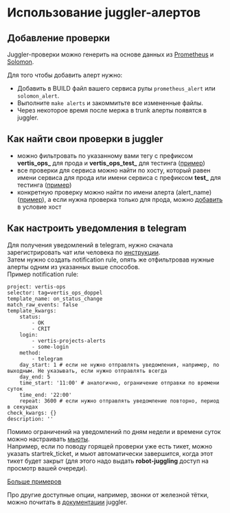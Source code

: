 # Использование juggler-алертов

## Добавление проверки

Juggler-проверки можно генерить на основе данных из [Prometheus](prometheus.md) и [Solomon](solomon.md).

Для того чтобы добавить алерт нужно:
- Добавить в BUILD файл вашего сервиса рулы `prometheus_alert` или `solomon_alert`.
- Выполните `make alerts` и закоммитьте все измененные файлы.
- Через некоторое время после мержа в trunk алерты появятся в juggler.

## Как найти свои проверки в juggler
- можно фильтровать по указанному вами тегу с префиксом **vertis_ops_** для прода и **vertis_ops_test_** для тестинга ([пример][1])
- все проверки для сервиса можно найти по хосту, который равен имени сервиса для прода или имени сервиса с префиксом **test_** для тестинга ([пример][2])
- конкретную проверку можно найти по имени алерта (alert_name) ([пример][3]), а если нужна проверка только для прода, можно [добавить][4] в условие хост

## Как настроить уведомления в telegram
Для получения уведомлений в telegram, нужно сначала зарегистрировать чат или человека по [инструкции](https://docs.yandex-team.ru/juggler/notifications/on_change#telegram).  
Затем нужно создать notification rule, опять же отфильтровав нужные алерты одним из указанных выше способов.  
Пример notification rule:
```
project: vertis-ops
selector: tag=vertis_ops_doppel
template_name: on_status_change
match_raw_events: false
template_kwargs:
    status:
        - OK
        - CRIT
    login:
        - vertis-projects-alerts
        - some-login
    method:
        - telegram
    day_start: 1 # если не нужно отправлять уведомления, например, по выходным. Не указывать, если нужно отправлять всегда
    day_end: 5
    time_start: '11:00' # аналогично, ограничение отправки по времени суток
    time_end: '22:00'
    repeat: 3600 # если нужно отправлять уведомление повторно, период в секундах
check_kwargs: {}
description: ''
```

Помимо ограничений на уведомлений по дням недели и времени суток можно настраивать [мьюты][7].  
Например, если по поводу горящей проверки уже есть тикет, можно указать startrek_ticket, и мьют автоматически завершится, когда этот тикет будет закрыт (для этого надо выдать **robot-juggling** доступ на просмотр вашей очереди).

[Больше примеров][6]  

Про другие доступные опции, например, звонки от железной тётки, можно почитать в [документации][5] juggler.  

[1]: https://juggler.yandex-team.ru/aggregate_checks/?project=vertis-ops&query=tag%3Dvertis_ops_auto_c2b
[2]: https://juggler.yandex-team.ru/aggregate_checks/?project=vertis-ops&query=host%3Dtest_doppel-yt-controller
[3]: https://juggler.yandex-team.ru/aggregate_checks/?project=vertis-ops&query=service%3Ddoppel-yt-controller_unexpected_restart
[4]: https://juggler.yandex-team.ru/aggregate_checks/?project=vertis-ops&query=service%3Ddoppel-yt-controller_unexpected_restart%26host%3Ddoppel-yt-controller
[5]: https://docs.yandex-team.ru/juggler/notifications/on_change
[6]: https://juggler.yandex-team.ru/notification_rules?project=vertis-ops
[7]: https://docs.yandex-team.ru/juggler/notifications/mutes
